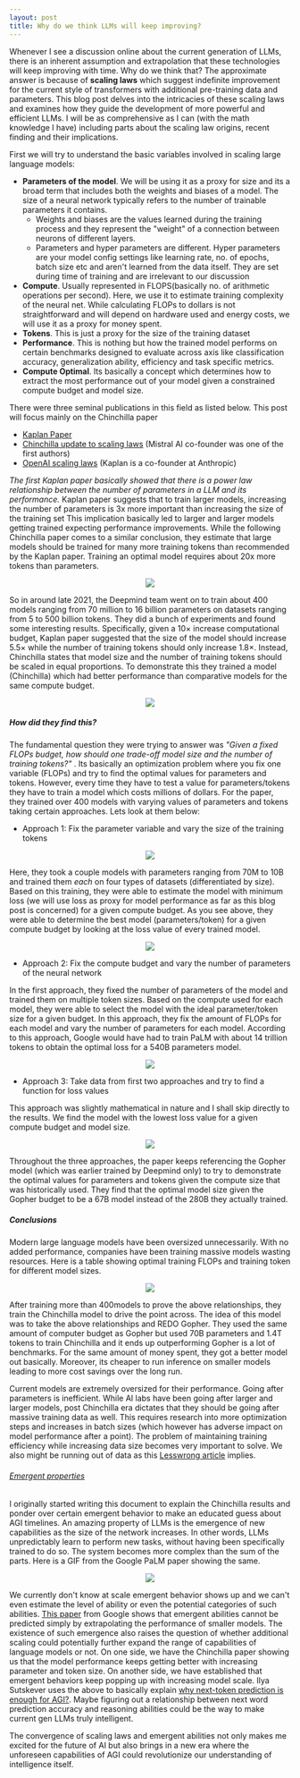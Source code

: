 ```yaml
---
layout: post
title: Why do we think LLMs will keep improving? 
---
```


Whenever I see a discussion online about the current generation of LLMs, there is an inherent assumption and extrapolation that these technologies will keep improving with time. Why do we think that? The approximate answer is because of **scaling laws** which suggest indefinite improvement for the current style of transformers with additional pre-training data and parameters. This blog post delves into the intricacies of these scaling laws and examines how they guide the development of more powerful and efficient LLMs. I will be as comprehensive as I can (with the math knowledge I have) including parts about the scaling law origins, recent finding and their implications. 

First we will try to understand the basic variables involved in scaling large language models:

- **Parameters of the model**. We will be using it as a proxy for size and its a broad term that includes both the weights and biases of a model. The size of a neural network typically refers to the number of trainable parameters it contains.  
    - Weights and biases are the values learned during the training process and they represent the "weight" of a connection between neurons of different layers.
    - Parameters and hyper parameters are different. Hyper parameters are your model config settings like learning rate, no. of epochs, batch size etc and aren't learned from the data itself. They are set during time of training and are irrelevant to our discussion
- **Compute**. Usually represented in FLOPS(basically no. of arithmetic operations per second). Here, we use it to estimate training complexity of the neural net. While calculating FLOPs to dollars is not straightforward and will depend on hardware used and energy costs, we will use it as a proxy for money spent.
- **Tokens**. This is just a proxy for the size of the training dataset
- **Performance**. This is nothing but how the trained model performs on certain benchmarks designed to evaluate across axis like classification accuracy, generalization ability, efficiency and task specific metrics.
- **Compute Optimal**. Its basically a concept which determines how to extract the most performance out of your model given a constrained compute budget and model size. 


There were three seminal publications in this field as listed below. This post will focus mainly on the Chinchilla paper
- [Kaplan Paper](https://arxiv.org/abs/2001.08361)
- [Chinchilla update to scaling laws](https://arxiv.org/pdf/2203.15556.pdf) (Mistral AI co-founder was one of the first authors)
- [OpenAI scaling laws](https://arxiv.org/pdf/2001.08361.pdf) (Kaplan is a co-founder at Anthropic)

*The first Kaplan paper basically showed that there is a power law relationship between the number of parameters in a LLM and its performance.* Kaplan paper suggests that to train larger models, increasing the number of parameters is 3x more important than increasing the size of the training set This implication basically led to larger and larger models getting trained expecting performance improvements. While the following Chinchilla paper comes to a similar conclusion, they estimate that large models should be trained for many more training tokens than recommended by the Kaplan paper. Training an optimal model requires about 20x more tokens than parameters.

<div align = "center">
<img  src="/assets/files/computexsize.png">
</div>

So in around late 2021, the Deepmind team went on to train about 400 models ranging from 70 million to 16 billion parameters on datasets ranging from 5 to 500 billion tokens. They did a bunch of experiments and found some interesting results.  Specifically, given a 10× increase computational budget, Kaplan paper suggested that the size of the model should increase 5.5× while the number of training tokens should only increase 1.8×. Instead, Chinchilla states that model size and the number of training tokens should be scaled in equal proportions. To demonstrate this they trained a model (Chinchilla) which had better performance than comparative models for the same compute budget.

<div align = "center">
<img  src="/assets/files/chinchilla.png">
</div>

##### How did they find this? 

The fundamental question they were trying to answer was *"Given a fixed FLOPs budget, how should one trade-off model size and the number of training tokens?"* . Its basically an optimization problem where you fix one variable (FLOPs) and try to find the optimal values for parameters and tokens. However, every time they have to test a value for parameters/tokens they have to train a model which costs millions of dollars. For the paper, they trained over 400 models with varying values of parameters and tokens taking certain approaches. Lets look at them below: 

- Approach 1: Fix the parameter variable and vary the size of the training tokens

 

<div align = "center">
<img  src="/assets/files/app.jpeg">
</div>

Here, they took a couple models with parameters ranging from 70M to 10B and trained them *each* on four types of datasets (differentiated by size). Based on this training, they were able to estimate the model with minimum loss (we will use loss as proxy for model performance as far as this blog post is concerned) for a given compute budget. As you see above, they were able to determine the best model (parameters/token) for a given compute budget by looking at the loss value of every trained model. 

<div align = "center">
<img  src="/assets/files/plot1.png">
</div>

- Approach 2: Fix the compute budget and vary the number of parameters of the neural network

In the first approach, they fixed the number of parameters of the model and trained them on multiple token sizes. Based on the compute used for each model, they were able to select the model with the ideal parameter/token size for a given budget. In this approach, they fix the amount of FLOPs for each model and vary the number of parameters for each model. According to this approach, Google would have had to train PaLM with about 14 trillion tokens to obtain the optimal loss for a 540B parameters model.

<div align = "center">
<img  src="/assets/files/app2.png">
</div>

- Approach 3: Take data from first two approaches and try to find a function for loss values

This approach was slightly mathematical in nature and I shall skip directly to the results. We find the model with the lowest loss value for a given compute budget and model size. 

<div align = "center">
<img  src="/assets/files/app3.png">
</div>

Throughout the three approaches, the paper keeps referencing the Gopher model (which was earlier trained by Deepmind only) to try to demonstrate the optimal values for parameters and tokens given the compute size that was historically used. They find that the optimal model size given the Gopher budget to be a 67B model instead of the 280B they actually trained. 

##### Conclusions

Modern large language models have been oversized unnecessarily. With no added performance, companies have been training massive models wasting resources. Here is a table showing optimal training FLOPs and training token for different model sizes. 

<div align = "center">
<img  src="/assets/files/conc.png">
</div>

After training more than 400models to prove the above relationships, they train the Chinchilla model to drive the point across. The idea of this model was to take the above relationships and REDO Gopher. They used the same amount of computer budget as Gopher but used 70B parameters and 1.4T tokens to train Chinchilla and it ends up outperforming Gopher is a lot of benchmarks. For the same amount of money spent, they got a better model out basically. Moreover, its cheaper to run inference on smaller models leading to more cost savings over the long run. 

Current models are extremely oversized for their performance. Going after parameters is inefficient. While AI labs have been going after larger and larger models, post Chinchilla era dictates that they should be going after massive training data as well. This requires research into more optimization steps and increases in batch sizes (which however has adverse impact on model performance after a point). The problem of maintaining training efficiency while increasing data size becomes very important to solve. We also might be running out of data as this [Lesswrong article](https://www.lesswrong.com/posts/6Fpvch8RR29qLEWNH/chinchilla-s-wild-implications) implies. 

###### [Emergent properties](https://www.assemblyai.com/blog/emergent-abilities-of-large-language-models/#references)


I originally started writing this document to explain the Chinchilla results and ponder over certain emergent behavior to make an educated guess about AGI timelines. An amazing property of LLMs is the emergence of new capabilities as the size of the network increases. In other words, LLMs unpredictably learn to perform new tasks, without having been specifically trained to do so. The system becomes more complex than the sum of the parts. Here is a GIF from the Google PaLM paper showing the same.

<div align = "center">
<img  src="/assets/files/emergent.gif">
</div>

We currently don't know at scale emergent behavior shows up and we can't even estimate the level of ability or even the potential categories of such abilities. [This paper](https://arxiv.org/pdf/2206.07682.pdf) from Google shows that emergent abilities cannot be predicted simply by extrapolating the performance of smaller models. The existence of such emergence also raises the question of whether additional scaling could potentially further expand the range of capabilities of language models or not. On one side, we have the Chinchilla paper showing us that the model performance keeps getting better with increasing parameter and token size. On another side, we have established that emergent behaviors keep popping up with increasing model scale. Ilya Sutskever uses the above to basically explain [why next-token prediction is enough for AGI?](https://www.youtube.com/watch?v=YEUclZdj_Sc). Maybe figuring out a relationship between next word prediction accuracy and reasoning abilities could be the way to make current gen LLMs truly intelligent. 

The convergence of scaling laws and emergent abilities not only makes me excited for the future of AI but also brings in a new era where the unforeseen capabilities of AGI could revolutionize our understanding of intelligence itself. 